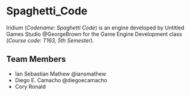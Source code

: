 # Spaghetti_Code
Iridium (_Codename: Spaghetti Code_) is an engine developed by Untitled Games Studio @GeorgeBrown for the Game Engine Development class (_Course code: T163, 5th Semester_).

## Team Members
 * Ian Sebastian Mathew @iansmathew
 * Diego E. Camacho @diegoecamacho
 * Cory Ronald
